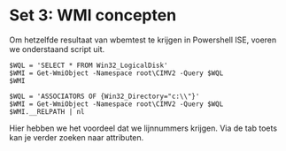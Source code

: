 # Set 3: WMI concepten

Om hetzelfde resultaat van wbemtest te krijgen in Powershell ISE, 
voeren we onderstaand script uit.

```
$WQL = 'SELECT * FROM Win32_LogicalDisk'
$WMI = Get-WmiObject -Namespace root\CIMV2 -Query $WQL
$WMI
```

```
$WQL = 'ASSOCIATORS OF {Win32_Directory="c:\\"}'
$WMI = Get-WmiObject -Namespace root\CIMV2 -Query $WQL
$WMI.__RELPATH | nl
```

Hier hebben we het voordeel dat we lijnnummers krijgen. 
Via de tab toets kan je verder zoeken naar attributen.